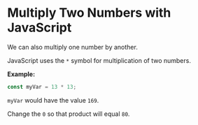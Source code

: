 # Multiply Two Numbers with JavaScript

We can also multiply one number by another.

JavaScript uses the `*` symbol for multiplication of two numbers.

**Example:**

```javascript
const myVar = 13 * 13;
```

`myVar` would have the value `169`.

Change the `0` so that product will equal `80`.
